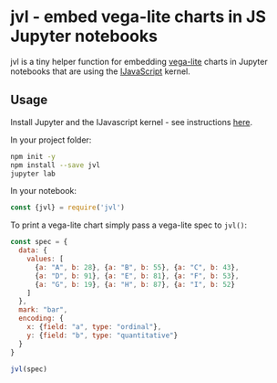 # jvl - embed vega-lite charts in JS Jupyter notebooks 

jvl is a tiny helper function for embedding [vega-lite](https://vega.github.io/vega-lite/) charts in Jupyter notebooks that are using the [IJavaScript](https://github.com/n-riesco/ijavascript) kernel. 

## Usage 

Install Jupyter and the IJavascript kernel - see instructions [here](https://github.com/n-riesco/ijavascript). 

In your project folder:
```bash
npm init -y
npm install --save jvl
jupyter lab
```

In your notebook:
```javascript
const {jvl} = require('jvl')
```

To print a vega-lite chart simply pass a vega-lite spec to `jvl()`:

```javascript
const spec = {
  data: {
    values: [
      {a: "A", b: 28}, {a: "B", b: 55}, {a: "C", b: 43},
      {a: "D", b: 91}, {a: "E", b: 81}, {a: "F", b: 53},
      {a: "G", b: 19}, {a: "H", b: 87}, {a: "I", b: 52}
    ]
  },
  mark: "bar",
  encoding: {
    x: {field: "a", type: "ordinal"},
    y: {field: "b", type: "quantitative"}
  }
}

jvl(spec)
```
